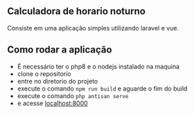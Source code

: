 ## Calculadora de horario noturno

Consiste em uma aplicação simples utilizando laravel e vue.

## Como rodar a aplicação

- É necessário ter o php8 e o nodejs instalado na maquina
- clone o repositorio
- entre no diretorio do projeto
- execute o comando `npm run build` e aguarde o fim do build
- execute o comando `php antisan serve`
- e acesse [localhost:8000](http://localhost:8000)
